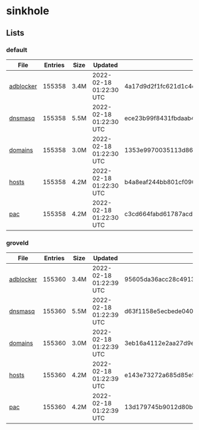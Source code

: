# sinkhole

## Lists

### default

|File|Entries|Size|Updated|Hash|
|-|-|-|-|-|
|[adblocker](https://raw.githubusercontent.com/groveld/sinkhole/lists/default/adblocker.txt)|155358|3.4M|2022-02-18 01:22:30 UTC|4a17d9d2f1fc621d1c4eb4012101612bc7fa0b364ccc54b687c549025a39963b|
|[dnsmasq](https://raw.githubusercontent.com/groveld/sinkhole/lists/default/dnsmasq.txt)|155358|5.5M|2022-02-18 01:22:30 UTC|ece23b99f8431fbdaab4cfcc2057863cf79311b4aaed1d4d0dab07bd7ed2409f|
|[domains](https://raw.githubusercontent.com/groveld/sinkhole/lists/default/domains.txt)|155358|3.0M|2022-02-18 01:22:30 UTC|1353e9970035113d86667d2980e86461da9707e2077c9c4dba6fa3e71d39bca3|
|[hosts](https://raw.githubusercontent.com/groveld/sinkhole/lists/default/hosts.txt)|155358|4.2M|2022-02-18 01:22:30 UTC|b4a8eaf244bb801cf090c073c36a771abbaabc4de5ff20852e83d919dbae9749|
|[pac](https://raw.githubusercontent.com/groveld/sinkhole/lists/default/pac.txt)|155358|4.2M|2022-02-18 01:22:30 UTC|c3cd664fabd61787acdb0d28a177bfca313fd5614b6c600fe1f667da5ded9f6a|

### groveld

|File|Entries|Size|Updated|Hash|
|-|-|-|-|-|
|[adblocker](https://raw.githubusercontent.com/groveld/sinkhole/lists/groveld/adblocker.txt)|155360|3.4M|2022-02-18 01:22:39 UTC|95605da36acc28c49131dc3f9a5547fda4e74870c5f32d72a8bfc8c6a6e0cc6c|
|[dnsmasq](https://raw.githubusercontent.com/groveld/sinkhole/lists/groveld/dnsmasq.txt)|155360|5.5M|2022-02-18 01:22:39 UTC|d63f1158e5ecbede0408fca2731fc44c62a9d427bbd0e007016c3879e1e89857|
|[domains](https://raw.githubusercontent.com/groveld/sinkhole/lists/groveld/domains.txt)|155360|3.0M|2022-02-18 01:22:39 UTC|3eb16a4112e2aa27d9e553e7abd66741000dbc262af7a1e165057e465dd16fdb|
|[hosts](https://raw.githubusercontent.com/groveld/sinkhole/lists/groveld/hosts.txt)|155360|4.2M|2022-02-18 01:22:39 UTC|e143e73272a685d85e5615c7c0cf62e5fee12b3f3911a87d22de1f5f92e9f6f5|
|[pac](https://raw.githubusercontent.com/groveld/sinkhole/lists/groveld/pac.txt)|155360|4.2M|2022-02-18 01:22:39 UTC|13d179745b9012d80bab111417646d9cd9540bc94008a0a119bf93586dabce43|
